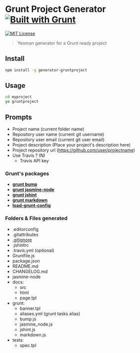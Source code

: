 # Grunt Project Generator [![Built with Grunt][grunt-img]](http://gruntjs.com/)

[![MIT License][license-img]][license-url]

> Yeoman generator for a Grunt ready project

## Install

```bash
npm install -g generator-gruntproject
```

## Usage

```bash
cd myproject
yo gruntproject
```

## Prompts

* Project name (current folder name)
* Repository user name (current git username)
* Repository user email (current git user email)
* Project description (Place your project's description here)
* Project repository url (https://github.com/user/projectname)
* Use Travis ? (N)
    * Travis API key

### Grunt's packages

* [**grunt bump**](https://www.npmjs.com/package/grunt-bump)
* [**grunt jasmine-node**](https://github.com/sixertoy/grunt-jasmine-node)
* [**grunt jshint**](https://www.npmjs.com/package/grunt-contrib-jshint)
* [**grunt markdown**](https://www.npmjs.com/package/grunt-markdown)
* [**load-grunt-config**](https://www.npmjs.com/package/load-grunt-config)

### Folders & Files generated

* .editorconfig
* .gitattributes
* [.gitignore](https://gist.github.com/e549b0f03494158987ef.git)
* .jshintrc
* .travis.yml (optional)
* Gruntfile.js
* package.json
* README.md
* CHANGELOG.md
* jasmine-node
* docs:
    * src
    * html
    * page.tpl
* grunt:
    * banner.tpl
    * aliases.yml (grunt tasks alias)
    * bump.js
    * jasmine_node.js
    * jshint.js
    * markdown.js
* tests:
    * spec.tpl

[grunt-img]: https://cdn.gruntjs.com/builtwith.png

[screenshot]: https://github.com/sixertoy/generator-gruntproject/master/screenshot.jpg

[license-img]: http://img.shields.io/badge/license-MIT-blue.svg?style=flat-square
[license-url]: LICENSE-MIT
